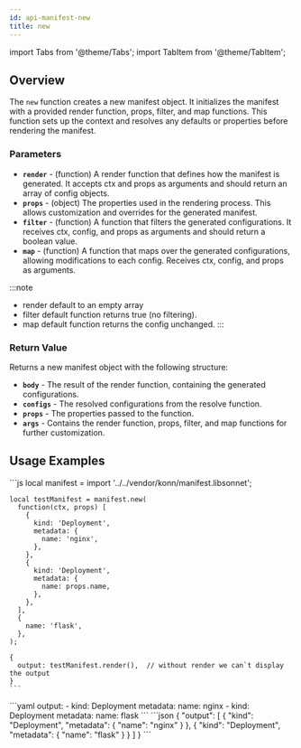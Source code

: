 ```yaml
---
id: api-manifest-new
title: new
---
```


import Tabs from '@theme/Tabs';
import TabItem from '@theme/TabItem';


## Overview
The `new` function creates a new manifest object. It initializes the manifest with a provided render function, props, filter, and map functions. This function sets up the context and resolves any defaults or properties before rendering the manifest.
### Parameters
- **`render`** - (function) A render function that defines how the manifest is generated. It accepts ctx and props as arguments and should return an array of config objects.
- **`props`** - (object) The properties used in the rendering process. This allows customization and overrides for the generated manifest.
- **`filter`** - (function) A function that filters the generated configurations. It receives ctx, config, and props as arguments and should return a boolean value.
- **`map`** - (function) A function that maps over the generated configurations, allowing modifications to each config. Receives ctx, config, and props as arguments. 


:::note
- render default to an empty array
- filter default function returns true (no filtering).
- map default function returns the config unchanged.
:::
### Return Value
Returns a new manifest object with the following structure:

- **`body`** - The result of the render function, containing the generated configurations.
- **`configs`** - The resolved configurations from the resolve function.
- **`props`** - The properties passed to the function.
- **`args`** - Contains the render function, props, filter, and map functions for further customization.
## Usage Examples

<Tabs>
  <TabItem value="jsonnet" label="Jsonnet" default>
    ```js
    local manifest = import '../../vendor/konn/manifest.libsonnet';

    local testManifest = manifest.new(
      function(ctx, props) [
        {
          kind: 'Deployment',
          metadata: {
            name: 'nginx',
          },
        },
        {
          kind: 'Deployment',
          metadata: {
            name: props.name,
          },
        },
      ],
      {
        name: 'flask',
      },
    );

    {
      output: testManifest.render(),  // without render we can`t display the output
    }
    ``` 
  </TabItem>
  <TabItem value="yaml" label="YAML Output">
    ```yaml
    output:
      - kind: Deployment
        metadata:
          name: nginx
      - kind: Deployment
        metadata:
          name: flask
    ```
  </TabItem>
  <TabItem value="json" label="JSON Output">
    ```json
    {
       "output": [
          {
             "kind": "Deployment",
             "metadata": {
                "name": "nginx"
             }
          },
          {
             "kind": "Deployment",
             "metadata": {
                "name": "flask"
             }
          }
       ]
    }
    ```
  </TabItem>
</Tabs>

